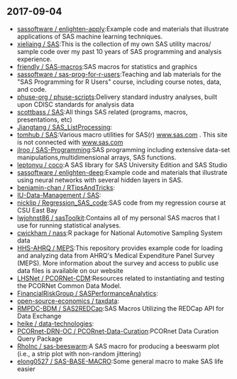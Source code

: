 ## 2017-09-04

* [sassoftware / enlighten-apply](https://github.com/sassoftware/enlighten-apply):Example code and materials that illustrate applications of SAS machine learning techniques.
* [xieliaing / SAS](https://github.com/xieliaing/SAS):This is the collection of my own SAS utility macros/ sample code over my past 10 years of SAS programming and analysis experience.
* [friendly / SAS-macros](https://github.com/friendly/SAS-macros):SAS macros for statistics and graphics
* [sassoftware / sas-prog-for-r-users](https://github.com/sassoftware/sas-prog-for-r-users):Teaching and lab materials for the "SAS Programming for R Users" course, including course notes, data, and code.
* [phuse-org / phuse-scripts](https://github.com/phuse-org/phuse-scripts):Delivery standard industry analyses, built upon CDISC standards for analysis data
* [scottbass / SAS](https://github.com/scottbass/SAS):All things SAS related (programs, macros, presentations, etc)
* [Jiangtang / SAS_ListProcessing](https://github.com/Jiangtang/SAS_ListProcessing):
* [tomhub / SAS](https://github.com/tomhub/SAS):Various macro utilities for SAS(r) www.sas.com . This site is not connected with www.sas.com
* [jlroo / SAS-Programming](https://github.com/jlroo/SAS-Programming):SAS programming including extensive data-set manipulations,multidimensional arrays, SAS functions.
* [leptonyu / coco](https://github.com/leptonyu/coco):A SAS library for SAS University Edition and SAS Studio
* [sassoftware / enlighten-deep](https://github.com/sassoftware/enlighten-deep):Example code and materials that illustrate using neural networks with several hidden layers in SAS.
* [benjamin-chan / RTipsAndTricks](https://github.com/benjamin-chan/RTipsAndTricks):
* [IU-Data-Management / SAS](https://github.com/IU-Data-Management/SAS):
* [nicklip / Regression_SAS_code](https://github.com/nicklip/Regression_SAS_code):SAS code from my regression course at CSU East Bay
* [lwjohnst86 / sasToolkit](https://github.com/lwjohnst86/sasToolkit):Contains all of my personal SAS macros that I use for running statistical analyses.
* [cwickham / nass](https://github.com/cwickham/nass):R package for National Automotive Sampling System data
* [HHS-AHRQ / MEPS](https://github.com/HHS-AHRQ/MEPS):This repository provides example code for loading and analyzing data from AHRQ's Medical Expenditure Panel Survey (MEPS). More information about the survey and access to public use data files is available on our website
* [LHSNet / PCORNet-CDM](https://github.com/LHSNet/PCORNet-CDM):Resources related to instantiating and testing the PCORNet Common Data Model.
* [FinancialRiskGroup / SASPerformanceAnalytics](https://github.com/FinancialRiskGroup/SASPerformanceAnalytics):
* [open-source-economics / taxdata](https://github.com/open-source-economics/taxdata):
* [RMPDC-BDM / SAS2REDCap](https://github.com/RMPDC-BDM/SAS2REDCap):SAS Macros Utilizing the REDCap API for Data Exchange
* [heike / data-technologies](https://github.com/heike/data-technologies):
* [PCORnet-DRN-OC / PCORnet-Data-Curation](https://github.com/PCORnet-DRN-OC/PCORnet-Data-Curation):PCORnet Data Curation Query Package
* [RhoInc / sas-beeswarm](https://github.com/RhoInc/sas-beeswarm):A SAS macro for producing a beeswarm plot (i.e., a strip plot with non-random jittering)
* [elong0527 / SAS-BASE-MACRO](https://github.com/elong0527/SAS-BASE-MACRO):Some general macro to make SAS life easier
